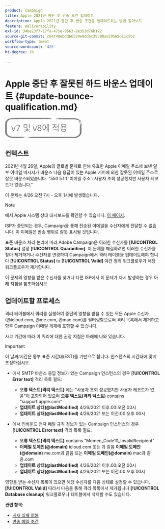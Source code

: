 ```yaml
---
product: campaign
title: Apple 2021년 중단 후 반송 조건 업데이트
description: Apple 2021년 중단 후 반송 조건을 업데이트하는 방법 알아보기
feature: Deliverability
exl-id: 34be23f7-17fa-475e-9663-2e353d76b172
source-git-commit: c84f48ebdd66524e8dd6c39c88ae29565d11c9b2
workflow-type: tm+mt
source-wordcount: '425'
ht-degree: 1%

---
```


# Apple 중단 후 잘못된 하드 바운스 업데이트 {#update-bounce-qualification.md}

![](../../assets/common.svg)

## 컨텍스트

2021년 4월 26일, Apple의 글로벌 문제로 인해 유효한 Apple 이메일 주소에 보낸 일부 이메일 메시지가 바운스 다음 응답이 있는 Apple 서버에 의한 잘못된 이메일 주소로 잘못 바운스되었습니다. &quot;550 5.1.1 &#39;이메일 주소&#39;: 사용자 조회 성공했지만 사용자 레코드가 없습니다.&quot;

이 문제는 4/26 오전 7시 - 오후 1시에 발생했습니다.

>[!NOTE]
>
>에서 Apple 시스템 상태 대시보드를 확인할 수 있습니다. [이 페이지](https://www.apple.com/support/systemstatus/).

ISP가 중단되는 경우, Campaign을 통해 전송된 이메일을 수신자에게 전달할 수 없습니다. 이 이메일은 반송 행위로 잘못 표시될 것입니다.

표준 바운스 처리 논리에 따라 Adobe Campaign은 이러한 수신자를 **[!UICONTROL Status]** 설정 **[!UICONTROL Quarantine]**. 이 문제를 해결하려면 이러한 수신자를 찾아 제거하거나 수신자를 변경하여 Campaign에서 격리 테이블을 업데이트해야 합니다 **[!UICONTROL Status]** to **[!UICONTROL Valid]** 야간 정리 워크플로우가 해당 워크플로우가 제거합니다.

이 문제의 영향을 받은 수신자를 찾거나 다른 ISP에서 이 문제가 다시 발생하는 경우 아래 지침을 참조하십시오.

## 업데이트할 프로세스

격리 테이블에서 쿼리를 실행하여 중단의 영향을 받을 수 있는 모든 Apple 수신자(@icloud.com, @me.com, @mac.com)를 필터링함으로써 격리 목록에서 제거하고 향후 Campaign 이메일 게재에 포함할 수 있습니다.

사고 기간에 따라 이 쿼리에 대한 권장 지침은 아래에 나와 있습니다.

>[!IMPORTANT]
>
>이 날짜/시간은 동부 표준 시간대(EST)를 기반으로 합니다. 인스턴스의 시간대에 맞게 조정하십시오.

* 에서 SMTP 바운스 응답 정보가 있는 Campaign 인스턴스의 경우 **[!UICONTROL Error text]** 격리 목록 필드:

   * **오류 텍스트(격리 텍스트)** 에는 &quot;사용자 조회 성공했지만 사용자 레코드가 없음&quot;이 포함되어 있으며 **오류 텍스트(격리 텍스트)** contains &quot;support.apple.com&quot;
   * **업데이트 상태(@lastModified)** 4/26/2021 이후:00:오전 00시
   * **업데이트 상태(@lastModified)** 4/26/2021 또는 이전:00:오후 00시

* 에서 인바운드 전자 메일 규칙 정보가 있는 Campaign 인스턴스의 경우 **[!UICONTROL Error text]** 격리 목록 필드:

   * **오류 텍스트(격리 텍스트)** contains &quot;Momen_Code10_InvalidRecipient&quot;
   * **이메일 도메인(@domain)** icloud.com 또는 과 같음 **이메일 도메인(@domain)** me.com과 같음 또는 **이메일 도메인(@domain)** mac과 같음.com
   * **업데이트 상태(@lastModified)** 4/26/2021 이후:00:오전 00시
   * **업데이트 상태(@lastModified)** 4/26/2021 또는 이전:00:오후 00시

영향을 받는 수신자 목록이 있으면 해당 수신자를 다음 상태로 설정할 수 있습니다. **[!UICONTROL Valid]** 따라서 다음을 통해 격리 목록에서 제거됩니다 **[!UICONTROL Database cleanup]** 워크플로우나 테이블에서 삭제할 수도 있습니다.

**관련 항목:**
* [게재 실패 이해](understanding-delivery-failures.md)
* [반송 메일 조건](understanding-delivery-failures.md#bounce-mail-qualification)
